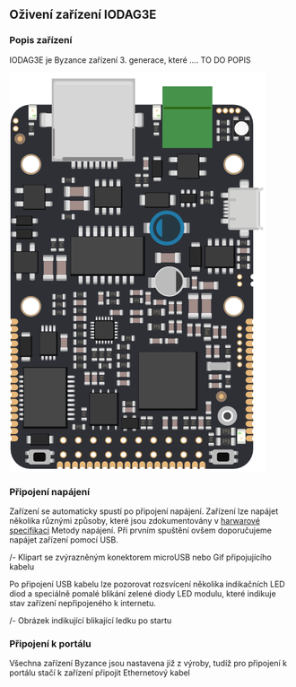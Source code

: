 ## Oživení zařízení IODAG3E 

### Popis zařízení

IODAG3E je Byzance zařízení 3. generace, které .... TO DO POPIS

![IODAG3E BOARD](/images/ioda_board.png)

### Připojení napájení <a name="sometext"></a>

Zařízení se automaticky spustí po připojení napájení. Zařízení lze napájet několika různými způsoby, které jsou zdokumentovány v [harwarové specifikaci](/byzance_documentation/hardware_intro/hardware/iodag3e.md/#napajeni) Metody napájení. Při prvním spuštění ovšem doporučujeme napájet zařízení pomocí USB.

/- Klipart se zvýrazněným konektorem microUSB nebo Gif 
připojujícího kabelu

Po připojení USB kabelu lze pozorovat rozsvícení několika indikačních LED diod a speciálně pomalé blikání zelené diody LED modulu, které indikuje stav zařízení nepřipojeného k internetu.

/- Obrázek indikující blikající ledku po startu

### Připojení k portálu

Všechna zařízení Byzance jsou nastavena již z výroby, tudíž pro připojení k portálu stačí k zařízení připojit Ethernetový kabel


